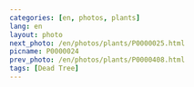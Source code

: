 ```yaml
---
categories: [en, photos, plants]
lang: en
layout: photo
next_photo: /en/photos/plants/P0000025.html
picname: P0000024
prev_photo: /en/photos/plants/P0000408.html
tags: [Dead Tree]
---
```

